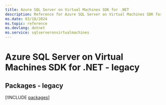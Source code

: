 ```yaml
---
title: Azure SQL Server on Virtual Machines SDK for .NET
description: Reference for Azure SQL Server on Virtual Machines SDK for .NET
ms.date: 03/18/2024
ms.topic: reference
ms.devlang: dotnet
ms.service: sqlserveronvirtualmachines
---
```

# Azure SQL Server on Virtual Machines SDK for .NET - legacy
## Packages - legacy
[!INCLUDE [packages](sql-server-on-virtual-machines-index.md)]